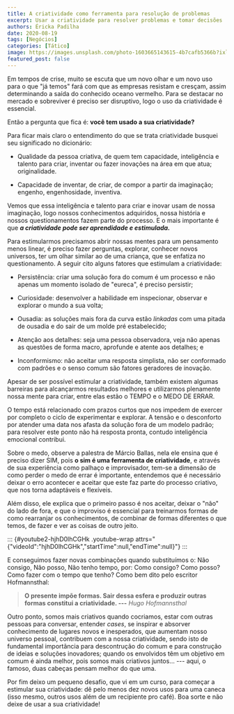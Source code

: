 ```yaml
---
title: A criatividade como ferramenta para resolução de problemas
excerpt: Usar a criatividade para resolver problemas e tomar decisões
authors: Éricka Padilha
date: 2020-08-19
tags: [Negócios]
categories: [Tático]
image: https://images.unsplash.com/photo-1603665143615-4b7cafb5366b?ixlib=rb-1.2.1&ixid=eyJhcHBfaWQiOjEyMDd9&auto=format&fit=crop&w=1500&q=80
featured_post: false
---
```


Em tempos de crise, muito se escuta que um novo olhar e um novo uso para
o que "já temos" fará com que as empresas resistam e cresçam, assim
determinando a saída do conhecido oceano vermelho. Para se destacar no
mercado e sobreviver é preciso ser disruptivo, logo o uso da
criatividade é essencial.

Então a pergunta que fica é: **você tem usado a sua criatividade?**

Para ficar mais claro o entendimento do que se trata criatividade
busquei seu significado no dicionário:

-   Qualidade da pessoa criativa, de quem tem capacidade, inteligência e
    talento para criar, inventar ou fazer inovações na área em que atua;
    originalidade.

-   Capacidade de inventar, de criar, de compor a partir da imaginação;
    engenho, engenhosidade, inventiva.

Vemos que essa inteligência e talento para criar e inovar usam de nossa
imaginação, logo nossos conhecimentos adquiridos, nossa história e
nossos questionamentos fazem parte do processo. E o mais importante é
que ***a criatividade pode ser aprendidade e estimulada.***

Para estimularmos precisamos abrir nossas mentes para um pensamento
menos linear, é preciso fazer perguntas, explorar, conhecer novos
universos, ter um olhar similar ao de uma criança, que se enfatiza no
questionamento. A seguir cito alguns fatores que estimulam a
criatividade:

-   Persistência: criar uma solução fora do comum é um processo e não
    apenas um momento isolado de "eureca", é preciso persistir;

-   Curiosidade: desenvolver a habilidade em inspecionar, observar e
    explorar o mundo a sua volta;

-   Ousadia: as soluções mais fora da curva estão *linkadas* com uma
    pitada de ousadia e do sair de um molde pré estabelecido;

-   Atenção aos detalhes: seja uma pessoa observadora, veja não apenas
    as questões de forma macro, aprofunde e atente aos detalhes; e

-   Inconformismo: não aceitar uma resposta simplista, não ser
    conformado com padrões e o senso comum são fatores geradores de
    inovação.

Apesar de ser possível estimular a criatividade, também existem algumas
barreiras para alcançarmos resultados melhores e utilizarmos plenamente
nossa mente para criar, entre elas estão o TEMPO e o MEDO DE ERRAR.

O tempo está relacionado com prazos curtos que nos impedem de exercer
por completo o ciclo de experimentar e explorar. A tensão e o
desconforto por atender uma data nos afasta da solução fora de um modelo
padrão; para resolver este ponto não há resposta pronta, contudo
inteligência emocional contribui.

Sobre o medo, observe a palestra de Márcio Ballas, nela ele ensina que é
preciso dizer SIM, pois **o sim é uma ferramenta de criatividade**, e
através de sua experiência como palhaço e improvisador, tem-se a
dimensão de como perder o medo de errar é importante, entendemos que é
necessário deixar o erro acontecer e aceitar que este faz parte do
processo criativo, que nos torna adaptáveis e flexíveis.

Além disso, ele explica que o primeiro passo é nos aceitar, deixar o
"não" do lado de fora, e que o improviso é essencial para treinarmos
formas de como rearranjar os conhecimentos, de combinar de formas
diferentes o que temos, de fazer e ver as coisas de outro jeito.

::: {#youtube2-hjhD0lhCGHk .youtube-wrap attrs="{\"videoId\":\"hjhD0lhCGHk\",\"startTime\":null,\"endTime\":null}"}
:::

E conseguimos fazer novas combinações quando substituímos o: Não
consigo, Não posso, Não tenho tempo, por: Como consigo? Como posso? Como
fazer com o tempo que tenho? Como bem dito pelo escritor Hofmannsthal:

> **O presente impõe formas. Sair dessa esfera e produzir outras formas
> constitui a criatividade. ---** *Hugo Hofmannsthal*

Outro ponto, somos mais criativos quando cocriamos, estar com outras
pessoas para conversar, entender *cases*, se inspirar e absorver
conhecimento de lugares novos e inesperados, que aumentam nosso universo
pessoal, contribuem com a nossa criatividade, sendo isto de fundamental
importãncia para descontrução do comum e para construção de ideias e
soluções inovadores; quando os envolvidos têm um objetivo em comum é
ainda melhor, pois somos mais criativos juntos... --- aqui, o famoso,
duas cabeças pensam melhor do que uma.

Por fim deixo um pequeno desafio, que vi em um curso, para começar a
estimular sua criatividade: dê pelo menos dez novos usos para uma caneca
(isso mesmo, outros usos além de um recipiente pro café). Boa sorte e
não deixe de usar a sua criatividade!